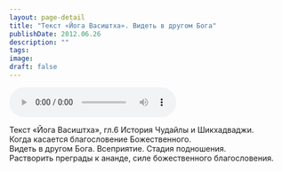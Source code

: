 ```yaml
---
layout: page-detail
title: "Текст «Йога Васиштха». Видеть в другом Бога"
publishDate: 2012.06.26
description: ""
tags:
image:
draft: false
---
```


<audio title="2012.06.26 - Текст «Йога Васиштха». Видеть в другом Бога.mp3" src="https://filer-api.advayta.org/v1.0/public/files/75239" controls=""></audio>

 Текст «Йога Васиштха», гл.6 История Чудайлы и Шикхадваджи.  
 Когда касается благословение Божественного.  
 Видеть в другом Бога. Всеприятие. Стадия подношения.  
 Растворить преграды к ананде, силе божественного благословения.  

  
